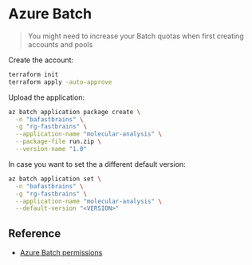 # Azure Batch

> You might need to increase your Batch quotas when first creating accounts and pools

Create the account:

```sh
terraform init
terraform apply -auto-approve
```

Upload the application:

```sh
az batch application package create \
  -n "bafastbrains" \
  -g "rg-fastbrains" \
  --application-name "molecular-analysis" \
  --package-file run.zip \
  --version-name "1.0"
```

In case you want to set the a different default version:

```sh
az batch application set \
  -n "bafastbrains" \
  -g "rg-fastbrains" \
  --application-name "molecular-analysis" \
  --default-version "<VERSION>"
```

## Reference

- [Azure Batch permissions](https://techcommunity.microsoft.com/t5/azure-paas-blog/the-usage-of-managed-identity-in-the-azure-batch-account-and/ba-p/3607014)
